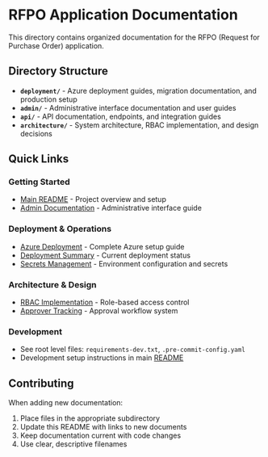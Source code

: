 # RFPO Application Documentation

This directory contains organized documentation for the RFPO (Request for Purchase Order) application.

## Directory Structure

- **`deployment/`** - Azure deployment guides, migration documentation, and production setup
- **`admin/`** - Administrative interface documentation and user guides  
- **`api/`** - API documentation, endpoints, and integration guides
- **`architecture/`** - System architecture, RBAC implementation, and design decisions

## Quick Links

### Getting Started

- [Main README](../README.md) - Project overview and setup
- [Admin Documentation](admin/README_ADMIN.md) - Administrative interface guide

### Deployment & Operations

- [Azure Deployment](deployment/AZURE_DEPLOYMENT_PHASE1.md) - Complete Azure setup guide
- [Deployment Summary](deployment/DEPLOYMENT_SUMMARY.md) - Current deployment status
- [Secrets Management](deployment/SECRETS.md) - Environment configuration and secrets

### Architecture & Design

- [RBAC Implementation](architecture/RBAC_IMPLEMENTATION_SUMMARY.md) - Role-based access control
- [Approver Tracking](architecture/APPROVER_TRACKING_README.md) - Approval workflow system

### Development

- See root level files: `requirements-dev.txt`, `.pre-commit-config.yaml`
- Development setup instructions in main [README](../README.md)

## Contributing

When adding new documentation:

1. Place files in the appropriate subdirectory
2. Update this README with links to new documents  
3. Keep documentation current with code changes
4. Use clear, descriptive filenames
